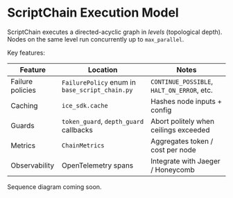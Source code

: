# ScriptChain Execution Model

ScriptChain executes a directed-acyclic graph in *levels* (topological depth).  Nodes on the same level run concurrently up to `max_parallel`.

Key features:

| Feature | Location | Notes |
|---------|----------|-------|
| Failure policies | `FailurePolicy` enum in `base_script_chain.py` | `CONTINUE_POSSIBLE`, `HALT_ON_ERROR`, etc. |
| Caching | `ice_sdk.cache` | Hashes node inputs + config |
| Guards | `token_guard`, `depth_guard` callbacks | Abort politely when ceilings exceeded |
| Metrics | `ChainMetrics` | Aggregates token / cost per node |
| Observability | OpenTelemetry spans | Integrate with Jaeger / Honeycomb |

Sequence diagram coming soon. 